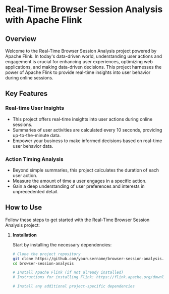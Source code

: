 # Real-Time Browser Session Analysis with Apache Flink

## Overview

Welcome to the Real-Time Browser Session Analysis project powered by Apache Flink. In today's data-driven world, understanding user actions and engagement is crucial for enhancing user experiences, optimizing web applications, and making data-driven decisions. This project harnesses the power of Apache Flink to provide real-time insights into user behavior during online sessions.

## Key Features

### Real-time User Insights

- This project offers real-time insights into user actions during online sessions.
- Summaries of user activities are calculated every 10 seconds, providing up-to-the-minute data.
- Empower your business to make informed decisions based on real-time user behavior data.

### Action Timing Analysis

- Beyond simple summaries, this project calculates the duration of each user action.
- Measure the amount of time a user engages in a specific action.
- Gain a deep understanding of user preferences and interests in unprecedented detail.

## How to Use

Follow these steps to get started with the Real-Time Browser Session Analysis project:

1. **Installation**

   Start by installing the necessary dependencies:

   ```bash
   # Clone the project repository
   git clone https://github.com/yourusername/browser-session-analysis.git
   cd browser-session-analysis

   # Install Apache Flink (if not already installed)
   # Instructions for installing Flink: https://flink.apache.org/downloads.html

   # Install any additional project-specific dependencies
